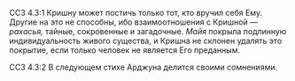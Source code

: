 ССЗ 4.3:1	Кришну может постичь только тот, кто вручил себя Ему. Другие на это не способны, ибо взаимоотношения с Кришной — _рахасья,_ тайные, сокровенные и загадочные. _Майя_ покрыла подлинную индивидуальность живого существа, и Кришна не склонен удалять это покрытие, если только человек не является Его преданным.

ССЗ 4.3:2	В следующем стихе Арджуна делится своими сомнениями.